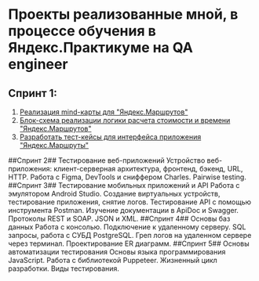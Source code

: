 # Проекты реализованные мной, в процессе обучения в Яндекс.Практикуме на QA engineer #
##  Спринт 1: ##

1. [Реализация mind-карты для "Яндекс.Маршрутов"](https://github.com/stepanoff88/QA_yandex_practicum/blob/main/проект%201%20спринта/mindmap.png)
2. [Блок-схема реализации логики расчета стоимости и времени "Яндекс.Маршрутов"](https://github.com/stepanoff88/QA_yandex_practicum/blob/main/проект%201%20спринта/блок%20схема.png)
3. [Разработать тест-кейсы для интерфейса приложения "Яндекс.Маршруты"](https://docs.google.com/spreadsheets/d/1wNf9DfjQOUds_piBXM7hyCy3EN3ZlFpCHV9cNU1YAcY/edit?usp=sharing)

##Спринт 2## Тестирование веб-приложений
Устройство веб-приложения: клиент-серверная архитектура, фронтенд, бэкенд, URL, HTTP. Работа с Figma, DevTools и сниффером Charles. Pairwise testing.
##Спринт 3## Тестирование мобильных приложений и API
Работа с эмулятором Android Studio. Создание виртуальных устройств, тестирование приложения, снятие логов. Тестирование API с помощью инструмента Postman. Изучение документации в ApiDoc и Swagger. Протоколы REST и SOAP. JSON и XML.
##Спринт 4## Основы баз данных
Работа с консолью. Подключение к удаленному серверу. SQL запросы, работа с СУБД PostgreSQL. Греп логов на удаленном сервере через терминал. Проектирование ER диаграмм.
##Спринт 5## Основы автоматизации тестирования
Основы языка программирования JavaScript. Работа с библиотекой Puppeteer. Жизненный цикл разработки. Виды тестирования.
